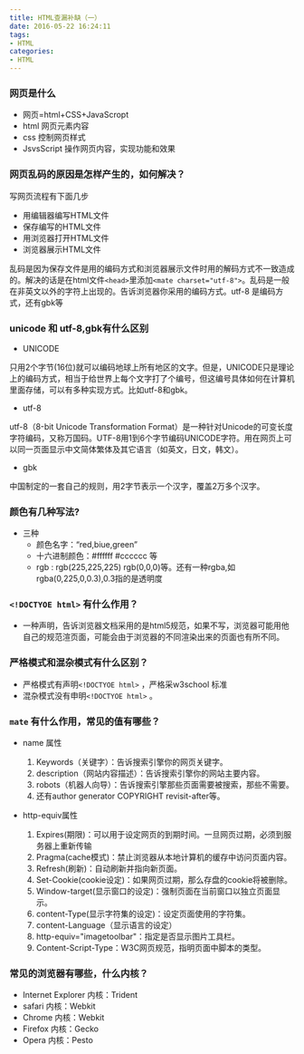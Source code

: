 ```yaml
---
title: HTML查漏补缺（一）
date: 2016-05-22 16:24:11
tags:
- HTML
categories:
- HTML
---
```


### 网页是什么
* 网页=html+CSS+JavaScropt
* html 网页元素内容
* css 控制网页样式
* JsvsScript 操作网页内容，实现功能和效果

### 网页乱码的原因是怎样产生的，如何解决？
<!-- more -->
写网页流程有下面几步

* 用编辑器编写HTML文件
* 保存编写的HTML文件
* 用浏览器打开HTML文件
* 浏览器展示HTML文件

乱码是因为保存文件是用的编码方式和浏览器展示文件时用的解码方式不一致造成的。解决的话是在html文件`<head>`里添加`<mate charset="utf-8">`。乱码是一般在非英文以外的字符上出现的。告诉浏览器你采用的编码方式。utf-8 是编码方式，还有gbk等

### unicode 和 utf-8,gbk有什么区别

* UNICODE

只用2个字节(16位)就可以编码地球上所有地区的文字。但是，UNICODE只是理论上的编码方式，相当于给世界上每个文字打了个编号，但这编号具体如何在计算机里面存储，可以有多种实现方式。比如utf-8和gbk。

* utf-8

utf-8（8-bit Unicode Transformation Format）是一种针对Unicode的可变长度字符编码，又称万国码。UTF-8用1到6个字节编码UNICODE字符。用在网页上可以同一页面显示中文简体繁体及其它语言（如英文，日文，韩文）。

* gbk

中国制定的一套自己的规则，用2字节表示一个汉字，覆盖2万多个汉字。

### 颜色有几种写法?

* 三种
    * 颜色名字：“red,biue,green”
    * 十六进制颜色：#ffffff #cccccc 等
    * rgb : rgb(225,225,225) rgb(0,0,0)等。还有一种rgba,如rgba(0,225,0,0.3),0.3指的是透明度

### `<!DOCTYOE html>` 有什么作用？

* 一种声明，告诉浏览器文档采用的是html5规范，如果不写，浏览器可能用他自己的规范渲页面，可能会由于浏览器的不同渲染出来的页面也有所不同。

### 严格模式和混杂模式有什么区别？

* 严格模式有声明`<!DOCTYOE html>` ，严格采w3school 标准
* 混杂模式没有申明`<!DOCTYOE html>` 。

### `mate` 有什么作用，常见的值有哪些？

* name 属性

    1. Keywords（关键字）：告诉搜索引擎你的网页关键字。
    2. description（网站内容描述）：告诉搜索引擎你的网站主要内容。
    3. robots（机器人向导）：告诉搜索引擎那些页面需要被搜索，那些不需要。
    4. 还有author generator COPYRIGHT revisit-after等。

* http-equiv属性

    1. Expires(期限)：可以用于设定网页的到期时间。一旦网页过期，必须到服务器上重新传输
    2. Pragma(cache模式)：禁止浏览器从本地计算机的缓存中访问页面内容。
    3. Refresh(刷新)：自动刷新并指向新页面。
    4. Set-Cookie(cookie设定)：如果网页过期，那么存盘的cookie将被删除。
    5. Window-target(显示窗口的设定)：强制页面在当前窗口以独立页面显示。
    6. content-Type(显示字符集的设定)：设定页面使用的字符集。
    7. content-Language（显示语言的设定）
    8. http-equiv="imagetoolbar"：指定是否显示图片工具栏。
    9. Content-Script-Type：W3C网页规范，指明页面中脚本的类型。

### 常见的浏览器有哪些，什么内核？

 * Internet Explorer 内核：Trident
 * safari 内核：Webkit
 * Chrome 内核：Webkit
 * Firefox 内核：Gecko
 * Opera 内核：Pesto
